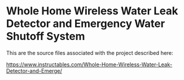 # Whole Home Wireless Water Leak Detector and Emergency Water Shutoff System

This are the source files associated with the project described here:

https://www.instructables.com/Whole-Home-Wireless-Water-Leak-Detector-and-Emerge/